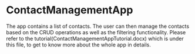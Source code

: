 # ContactManagementApp
The app contains a list of contacts. The user can then manage the contacts based on the CRUD operations as well as the filtering functionality. 
Please refer to the tutorial(ContactManagementAppTutorial.docx) which is under this file, to get to know more about the whole app in details.

